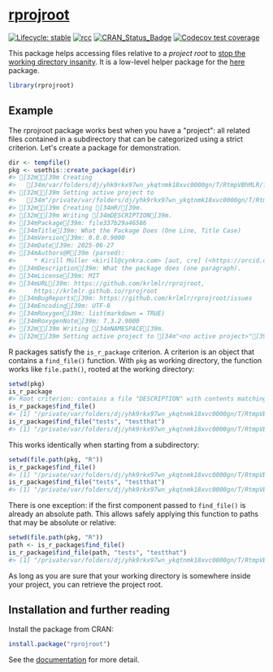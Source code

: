 
<!-- README.md and index.md are generated from README.Rmd. Please edit that file. -->



# [rprojroot](https://rprojroot.r-lib.org/)

<!-- badges: start -->
[![Lifecycle: stable](https://img.shields.io/badge/lifecycle-stable-brightgreen.svg)](https://lifecycle.r-lib.org/articles/stages.html)
[![rcc](https://github.com/r-lib/rprojroot/workflows/rcc/badge.svg)](https://github.com/r-lib/rprojroot/actions)
[![CRAN_Status_Badge](https://www.r-pkg.org/badges/version/rprojroot)](https://cran.r-project.org/package=rprojroot)
[![Codecov test coverage](https://codecov.io/gh/r-lib/rprojroot/branch/main/graph/badge.svg)](https://app.codecov.io/gh/r-lib/rprojroot?branch=main)
<!-- badges: end -->

This package helps accessing files relative to a *project root* to [stop the working directory insanity](https://gist.github.com/jennybc/362f52446fe1ebc4c49f).
It is a low-level helper package for the [here](https://here.r-lib.org/) package.


``` r
library(rprojroot)
```


## Example

The rprojroot package works best when you have a "project": all related files contained in a subdirectory that can be categorized using a strict criterion.
Let's create a package for demonstration.


``` r
dir <- tempfile()
pkg <- usethis::create_package(dir)
#> [32m✔[39m Creating
#>   [34m/var/folders/dj/yhk9rkx97wn_ykqtnmk18xvc0000gn/T/RtmpVBhMLR/file337b29a46586/[39m.
#> [32m✔[39m Setting active project to
#>   [34m"/private/var/folders/dj/yhk9rkx97wn_ykqtnmk18xvc0000gn/T/RtmpVBhMLR/file337b29a46586"[39m.
#> [32m✔[39m Creating [34mR/[39m.
#> [32m✔[39m Writing [34mDESCRIPTION[39m.
#> [34mPackage[39m: file337b29a46586
#> [34mTitle[39m: What the Package Does (One Line, Title Case)
#> [34mVersion[39m: 0.0.0.9000
#> [34mDate[39m: 2025-06-27
#> [34mAuthors@R[39m (parsed):
#>     * Kirill Müller <kirill@cynkra.com> [aut, cre] (<https://orcid.org/0000-0002-1416-3412>)
#> [34mDescription[39m: What the package does (one paragraph).
#> [34mLicense[39m: MIT
#> [34mURL[39m: https://github.com/krlmlr/rprojroot,
#>     https://krlmlr.github.io/rprojroot
#> [34mBugReports[39m: https://github.com/krlmlr/rprojroot/issues
#> [34mEncoding[39m: UTF-8
#> [34mRoxygen[39m: list(markdown = TRUE)
#> [34mRoxygenNote[39m: 7.3.2.9000
#> [32m✔[39m Writing [34mNAMESPACE[39m.
#> [32m✔[39m Setting active project to [34m"<no active project>"[39m.
```

R packages satisfy the `is_r_package` criterion.
A criterion is an object that contains a `find_file()` function.
With `pkg` as working directory, the function works like `file.path()`, rooted at the working directory:


``` r
setwd(pkg)
is_r_package
#> Root criterion: contains a file "DESCRIPTION" with contents matching "^Package: "
is_r_package$find_file()
#> [1] "/private/var/folders/dj/yhk9rkx97wn_ykqtnmk18xvc0000gn/T/RtmpVBhMLR/file337b29a46586"
is_r_package$find_file("tests", "testthat")
#> [1] "/private/var/folders/dj/yhk9rkx97wn_ykqtnmk18xvc0000gn/T/RtmpVBhMLR/file337b29a46586/tests/testthat"
```

This works identically when starting from a subdirectory:


``` r
setwd(file.path(pkg, "R"))
is_r_package$find_file()
#> [1] "/private/var/folders/dj/yhk9rkx97wn_ykqtnmk18xvc0000gn/T/RtmpVBhMLR/file337b29a46586"
is_r_package$find_file("tests", "testthat")
#> [1] "/private/var/folders/dj/yhk9rkx97wn_ykqtnmk18xvc0000gn/T/RtmpVBhMLR/file337b29a46586/tests/testthat"
```

There is one exception: if the first component passed to `find_file()` is already an absolute path.
This allows safely applying this function to paths that may be absolute or relative:


``` r
setwd(file.path(pkg, "R"))
path <- is_r_package$find_file()
is_r_package$find_file(path, "tests", "testthat")
#> [1] "/private/var/folders/dj/yhk9rkx97wn_ykqtnmk18xvc0000gn/T/RtmpVBhMLR/file337b29a46586/tests/testthat"
```


As long as you are sure that your working directory is somewhere inside your project, you can retrieve the project root.


## Installation and further reading

Install the package from CRAN:

``` r
install.package("rprojroot")
```

See the [documentation](https://rprojroot.r-lib.org/articles/rprojroot.html) for more detail.

